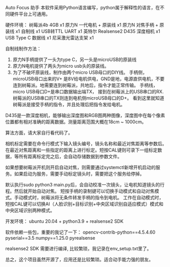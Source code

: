 Auto Focus 助手
本软件采用Python语言编写，python属于解释性的语言，在不同硬件平台上可通用。

硬件环境：
树莓派4b 4GB x1
原力N 一代电机 + 原装线   x1
原力N 对焦手柄 + 原装线   x1
自制线                          x1
USB转TTL UART             x1
英特尔 Realsense2 D435 深度相机 x1
USB Type C 数据线         x1
尼采激光雷达支架            x1

自制线制作方法：
1. 原力N手柄提供了一头为type C，另一头是microUSB的原装线
2. 原力N电机提供了两头为micro usb头的原装线。
3.  为了不破坏原装线，制作由两个micro USB母口的DIY线。
手柄侧，microUSB母口出来的V+ 是8V给电机供电，GND是地，电源直供电机，不要连到树莓派。地需要连到树莓派，共地后，指令才能正常传输。
手柄线，micro USB母口D+是串口数据输出端TX， 接到在树莓派上的USB串口的RX.
树莓派的USB串口的TX则连到电机侧microUSB母口的D+。
看到这里就知道树莓派是接受手柄的指令，并且处理后把指令发给电机。


D435是一款深度相机，能够输出深度图和RGB图两种图像，深度图中在每个像素位置都有相对准确的距离数据。测量距离范围大概在18cm ~ 1000cm。

算法方面，请大家自行看代码了。

相机标定需要在命令行模式下输入镜头编号，镜头名称和最近对焦距离等参数后。在最近对焦距离和一些指定的距离上进行标定。短按CAL键则可录下一组标定数据，等所有距离标定完之后，会自动存储数据到参数文件。

如果想要树莓派开机则开启自动对焦，则需要通过systemctl新增开机启动的服务。如果启动为服务，需要手动标定镜头时，需要把这个服务给停掉。

默认执行sudo python3 main.py后，会自动校准一次镜头，让电机知道镜头的行程。然后就开始自动对焦。
短按手柄的录制键可以切换手动模式和自动对焦模式。手动模式时，树莓派将无条件转发手柄的指令到电机。
工作在自动模式时，短按CAL键可以切换AI（人脸识别+目标识别+中央区域识别自适应模式）模式和 中央区域识别两种模式。

开发环境：
ubuntu 20.04 + python3.9 + realsense2 SDK

软件依赖一些包，重要的我记了一下：
opencv-contrib-python==4.5.4.60
pyserial==3.5
numpy==1.25.0
pyrealsense

realsense2 SDK 需要进行编译, 比较繁琐，我记录在env_setup.txt里了。

总之，这个项目虽然开源了，应用还是比较繁琐。适合动手能力强的朋友。







